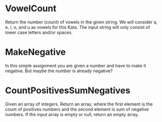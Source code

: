 # VowelCount
Return the number (count) of vowels in the given string.
We will consider a, e, i, o, and u as vowels for this Kata.
The input string will only consist of lower case letters and/or spaces.

# MakeNegative
In this simple assignment you are given a number and have to make it negative. But maybe the number is already negative?

# CountPositivesSumNegatives
Given an array of integers.
Return an array, where the first element is the count of positives numbers and the second element is sum of negative numbers.
If the input array is empty or null, return an empty array.
